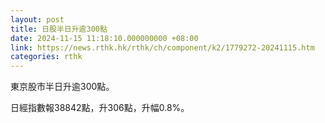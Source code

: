 ```yaml
---
layout: post
title: 日股半日升逾300點
date: 2024-11-15 11:18:10.000000000 +08:00
link: https://news.rthk.hk/rthk/ch/component/k2/1779272-20241115.htm
categories: rthk
---
```


東京股市半日升逾300點。

日經指數報38842點，升306點，升幅0.8%。
